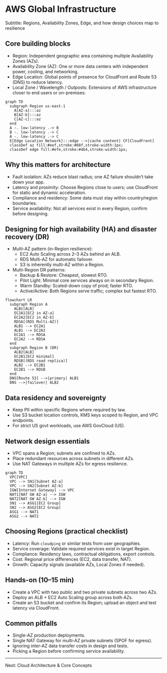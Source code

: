 # AWS Global Infrastructure

Subtitle: Regions, Availability Zones, Edge, and how design choices map to resilience

## Core building blocks
- Region: Independent geographic area containing multiple Availability Zones (AZs).
- Availability Zone (AZ): One or more data centers with independent power, cooling, and networking.
- Edge Location: Global points of presence for CloudFront and Route 53 (DNS) to reduce latency.
- Local Zone / Wavelength / Outposts: Extensions of AWS infrastructure closer to end users or on-premises.

```mermaid
graph TD
  subgraph Region us-east-1
    A[AZ-a]:::az
    B[AZ-b]:::az
    C[AZ-c]:::az
  end
  A -. low-latency .-> B
  B -. low-latency .-> C
  A -. low-latency .-> C
  E[Edge Location Network]:::edge -->|cache content| CF[CloudFront]
  classDef az fill:#eef,stroke:#88f,stroke-width:1px;
  classDef edge fill:#efe,stroke:#4b4,stroke-width:1px;
```

## Why this matters for architecture
- Fault isolation: AZs reduce blast radius; one AZ failure shouldn’t take down your app.
- Latency and proximity: Choose Regions close to users; use CloudFront for static and dynamic acceleration.
- Compliance and residency: Some data must stay within country/region boundaries.
- Service availability: Not all services exist in every Region; confirm before designing.

## Designing for high availability (HA) and disaster recovery (DR)
- Multi-AZ pattern (in-Region resilience):
  - EC2 Auto Scaling across 2–3 AZs behind an ALB.
  - RDS Multi-AZ for automatic failover.
  - S3 is inherently multi-AZ within a Region.
- Multi-Region DR patterns:
  - Backup & Restore: Cheapest, slowest RTO.
  - Pilot Light: Minimal core services always on in secondary Region.
  - Warm Standby: Scaled-down copy of prod; faster RTO.
  - Active/Active: Both Regions serve traffic; complex but fastest RTO.

```mermaid
flowchart LR
  subgraph Region A
    ALB1[ALB]
    EC2A1[EC2 in AZ-a]
    EC2A2[EC2 in AZ-b]
    RDSA[(RDS Multi-AZ)]
    ALB1 --> EC2A1
    ALB1 --> EC2A2
    EC2A1 --> RDSA
    EC2A2 --> RDSA
  end
  subgraph Region B (DR)
    ALB2[ALB]
    EC2B1[EC2 minimal]
    RDSB[(RDS read replica)]
    ALB2 --> EC2B1
    EC2B1 --> RDSB
  end
  DNS[Route 53] -->|primary| ALB1
  DNS -->|failover| ALB2
```

## Data residency and sovereignty
- Keep PII within specific Regions where required by law.
- Use S3 bucket location controls, KMS keys scoped to Region, and VPC endpoints.
- For strict US govt workloads, use AWS GovCloud (US).

## Network design essentials
- VPC spans a Region; subnets are confined to AZs.
- Place redundant resources across subnets in different AZs.
- Use NAT Gateways in multiple AZs for egress resilience.

```mermaid
graph TD
  VPC[VPC]
  VPC --> SN1[Subnet AZ-a]
  VPC --> SN2[Subnet AZ-b]
  IGW[Internet Gateway] --> VPC
  NAT1[NAT GW AZ-a] --> IGW
  NAT2[NAT GW AZ-b] --> IGW
  SN1 --> ASG1[EC2 Group]
  SN2 --> ASG2[EC2 Group]
  ASG1 --> NAT1
  ASG2 --> NAT2
```

## Choosing Regions (practical checklist)
- Latency: Run `cloudping` or similar tests from user geographies.
- Service coverage: Validate required services exist in target Region.
- Compliance: Residency laws, contractual obligations, export controls.
- Cost: Regional price differences (EC2, data transfer, NAT).
- Growth: Capacity signals (available AZs, Local Zones if needed).

## Hands-on (10–15 min)
- Create a VPC with two public and two private subnets across two AZs.
- Deploy an ALB + EC2 Auto Scaling group across both AZs.
- Create an S3 bucket and confirm its Region; upload an object and test latency via CloudFront.

## Common pitfalls
- Single-AZ production deployments.
- Single NAT Gateway for multi-AZ private subnets (SPOF for egress).
- Ignoring inter-AZ data transfer costs in design and tests.
- Picking a Region before confirming service availability.

---

Next: Cloud Architecture & Core Concepts
